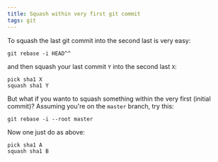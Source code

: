 ```yaml
---
title: Squash within very first git commit
tags: git
---
```


To squash the last git commit into the second last is very easy:
```
git rebase -i HEAD^^
```

and then squash your last commit `Y` into the second last `X`:
```
pick sha1 X
squash sha1 Y
```

But what if you wanto to squash something within the very first (initial commit)?
Assuming you're on the `master` branch, try this:
```
git rebase -i --root master
```

Now one just do as above:
```
pick sha1 A
squash sha1 B
```

